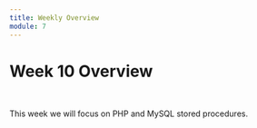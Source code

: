 ```yaml
---
title: Weekly Overview
module: 7
---
```


# Week 10 Overview <br />


<br />

This week we will focus on PHP and MySQL stored procedures.